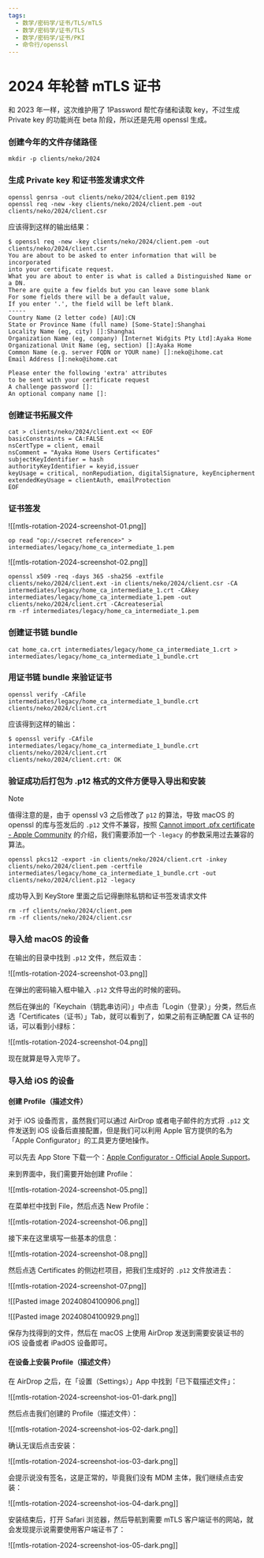 ```yaml
---
tags:
  - 数学/密码学/证书/TLS/mTLS
  - 数学/密码学/证书/TLS
  - 数学/密码学/证书/PKI
  - 命令行/openssl
---
```

# 2024 年轮替 mTLS 证书

和 2023 年一样，这次维护用了 1Password 帮忙存储和读取 key，不过生成 Private key 的功能尚在 beta 阶段，所以还是先用 openssl 生成。

### 创建今年的文件存储路径

```shell
mkdir -p clients/neko/2024
```

### 生成 Private key 和证书签发请求文件

```shell
openssl genrsa -out clients/neko/2024/client.pem 8192
openssl req -new -key clients/neko/2024/client.pem -out clients/neko/2024/client.csr
```

应该得到这样的输出结果：

```shell
$ openssl req -new -key clients/neko/2024/client.pem -out clients/neko/2024/client.csr
You are about to be asked to enter information that will be incorporated
into your certificate request.
What you are about to enter is what is called a Distinguished Name or a DN.
There are quite a few fields but you can leave some blank
For some fields there will be a default value,
If you enter '.', the field will be left blank.
-----
Country Name (2 letter code) [AU]:CN
State or Province Name (full name) [Some-State]:Shanghai
Locality Name (eg, city) []:Shanghai
Organization Name (eg, company) [Internet Widgits Pty Ltd]:Ayaka Home
Organizational Unit Name (eg, section) []:Ayaka Home
Common Name (e.g. server FQDN or YOUR name) []:neko@ihome.cat
Email Address []:neko@ihome.cat

Please enter the following 'extra' attributes
to be sent with your certificate request
A challenge password []:
An optional company name []:
```

### 创建证书拓展文件

```shell
cat > clients/neko/2024/client.ext << EOF
basicConstraints = CA:FALSE
nsCertType = client, email
nsComment = "Ayaka Home Users Certificates"
subjectKeyIdentifier = hash
authorityKeyIdentifier = keyid,issuer
keyUsage = critical, nonRepudiation, digitalSignature, keyEncipherment
extendedKeyUsage = clientAuth, emailProtection
EOF
```

### 证书签发

![[mtls-rotation-2024-screenshot-01.png]]

```shell
op read "op://<secret reference>" > intermediates/legacy/home_ca_intermediate_1.pem
```

![[mtls-rotation-2024-screenshot-02.png]]

```shell
openssl x509 -req -days 365 -sha256 -extfile clients/neko/2024/client.ext -in clients/neko/2024/client.csr -CA intermediates/legacy/home_ca_intermediate_1.crt -CAkey intermediates/legacy/home_ca_intermediate_1.pem -out clients/neko/2024/client.crt -CAcreateserial
rm -rf intermediates/legacy/home_ca_intermediate_1.pem
```

### 创建证书链 bundle

``` shell
cat home_ca.crt intermediates/legacy/home_ca_intermediate_1.crt > intermediates/legacy/home_ca_intermediate_1_bundle.crt
```

### 用证书链 bundle 来验证证书

```shell
openssl verify -CAfile intermediates/legacy/home_ca_intermediate_1_bundle.crt clients/neko/2024/client.crt
```

应该得到这样的输出：

```shell
$ openssl verify -CAfile intermediates/legacy/home_ca_intermediate_1_bundle.crt clients/neko/2024/client.crt
clients/neko/2024/client.crt: OK
```

### 验证成功后打包为 .p12 格式的文件方便导入导出和安装

> [!NOTE]
>值得注意的是，由于 openssl v3 之后修改了 `p12` 的算法，导致 macOS 的 openssl 的库与签发后的 `.p12` 文件不兼容，按照 [Cannot import .pfx certificate - Apple Community](https://discussions.apple.com/thread/254729870?sortBy=rank) 的介绍，我们需要添加一个 `-legacy` 的参数采用过去兼容的算法。

```shell
openssl pkcs12 -export -in clients/neko/2024/client.crt -inkey clients/neko/2024/client.pem -certfile intermediates/legacy/home_ca_intermediate_1_bundle.crt -out clients/neko/2024/client.p12 -legacy
```

成功导入到 KeyStore 里面之后记得删除私钥和证书签发请求文件

```shell
rm -rf clients/neko/2024/client.pem
rm -rf clients/neko/2024/client.csr
```

### 导入给 macOS 的设备

在输出的目录中找到 `.p12` 文件，然后双击：

![[mtls-rotation-2024-screenshot-03.png]]

在弹出的密码输入框中输入 `.p12` 文件导出的时候的密码。

然后在弹出的「Keychain（钥匙串访问）」中点击「Login（登录）」分类，然后点选「Certificates（证书）」Tab，就可以看到了，如果之前有正确配置 CA 证书的话，可以看到小绿标：

![[mtls-rotation-2024-screenshot-04.png]]

现在就算是导入完毕了。

### 导入给 iOS 的设备

#### 创建 Profile（描述文件）

对于 iOS 设备而言，虽然我们可以通过 AirDrop 或者电子邮件的方式将 `.p12` 文件发送到 iOS 设备后直接配置，但是我们可以利用 Apple 官方提供的名为「Apple Configurator」的工具更方便地操作。

可以先去 App Store 下载一个：[Apple Configurator - Official Apple Support](https://support.apple.com/en-sg/apple-configurator)。

来到界面中，我们需要开始创建 Profile：

![[mtls-rotation-2024-screenshot-05.png]]

在菜单栏中找到 File，然后点选 New Profile：

![[mtls-rotation-2024-screenshot-06.png]]

接下来在这里填写一些基本的信息：

![[mtls-rotation-2024-screenshot-08.png]]

然后点选 Certificates 的侧边栏项目，把我们生成好的 `.p12` 文件放进去：

![[mtls-rotation-2024-screenshot-07.png]]

![[Pasted image 20240804100906.png]]

![[Pasted image 20240804100929.png]]

保存为找得到的文件，然后在 macOS 上使用 AirDrop 发送到需要安装证书的 iOS 设备或者 iPadOS 设备即可。

#### 在设备上安装 Profile（描述文件）

在 AirDrop 之后，在「设置（Settings）」App 中找到「已下载描述文件」：

![[mtls-rotation-2024-screenshot-ios-01-dark.png]]

然后点击我们创建的 Profile（描述文件）：

![[mtls-rotation-2024-screenshot-ios-02-dark.png]]

确认无误后点击安装：

![[mtls-rotation-2024-screenshot-ios-03-dark.png]]

会提示说没有签名，这是正常的，毕竟我们没有 MDM 主体，我们继续点击安装：

![[mtls-rotation-2024-screenshot-ios-04-dark.png]]

安装结束后，打开 Safari 浏览器，然后导航到需要 mTLS 客户端证书的网站，就会发现提示说需要使用客户端证书了： 

![[mtls-rotation-2024-screenshot-ios-05-dark.png]]
